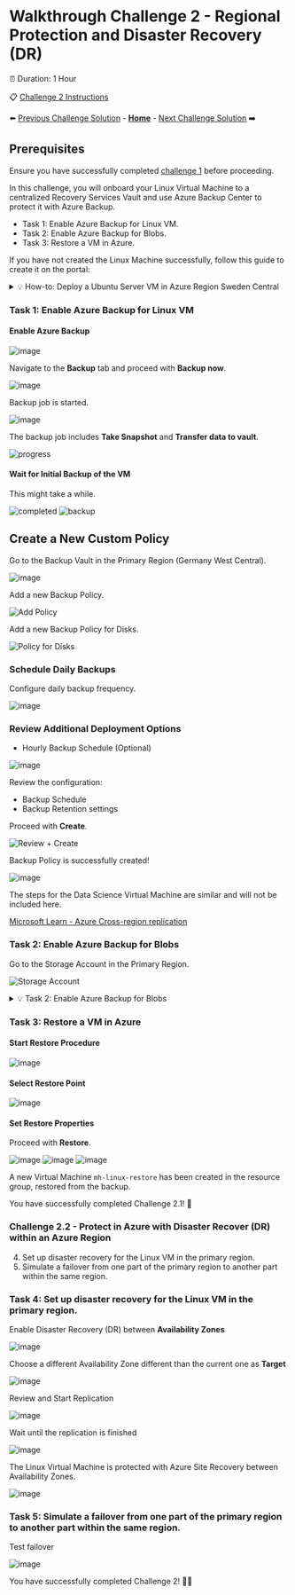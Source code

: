 # Walkthrough Challenge 2 - Regional Protection and Disaster Recovery (DR)

⏰ Duration: 1 Hour

📋 [Challenge 2 Instructions](../../challenges/02_challenge.md)

⬅️ [Previous Challenge Solution](../challenge-1/solution.md) - **[Home](../../Readme.md)** - [Next Challenge Solution](../challenge-3/solution.md) ➡️

## Prerequisites

Ensure you have successfully completed [challenge 1](../../Readme.md#challenge-1) before proceeding.

In this challenge, you will onboard your Linux Virtual Machine to a centralized Recovery Services Vault and use Azure Backup Center to protect it with Azure Backup.

* Task 1: Enable Azure Backup for Linux VM.
* Task 2: Enable Azure Backup for Blobs.
* Task 3: Restore a VM in Azure.

If you have not created the Linux Machine successfully, follow this guide to create it on the portal:

<details>
<summary>💡 How-to: Deploy a Ubuntu Server VM in Azure Region Sweden Central</summary>
<br>

### Choose OS
![image](./img/006.png)
> **Note:** Choose the source resource group.

### Configure Details - Basics
![image](./img/007.png)
> **Note:** Choose the source resource group.

### Configure Details - Basics (Option 2)
![image](./img/007a.png)

Ensure the VM is in the public network and open Port 3389 to connect to it (or use Azure Bastion to access it).

### Enable RDP Port
![image](./img/008.png)

### Configure Details - Networking (Option 2)
![image](./img/008a.png)

### Review Deployed VM
![image](./img/009.png)
![image](./img/010.png)

</details>

### Task 1: Enable Azure Backup for Linux VM

#### Enable Azure Backup
![image](./img/030.png)

Navigate to the **Backup** tab and proceed with **Backup now**.

![image](./img/040.png)

Backup job is started.

![image](./img/031.png)

The backup job includes **Take Snapshot** and **Transfer data to vault**.

![progress](./img/032.png)

#### Wait for Initial Backup of the VM

This might take a while.

![completed](./img/033.png)
![backup](./img/034.png)

## Create a New Custom Policy

Go to the Backup Vault in the Primary Region (Germany West Central).

![image](./img/041.png)

Add a new Backup Policy.

![Add Policy](./img/042.png)

Add a new Backup Policy for Disks.

![Policy for Disks](./img/043.png)

### Schedule Daily Backups

Configure daily backup frequency.

![image](./img/044.png)

### Review Additional Deployment Options
- Hourly Backup Schedule (Optional)

![image](./img/mh-ch2-screenshot-22.png)

Review the configuration:
* Backup Schedule
* Backup Retention settings

Proceed with **Create**.

![Review + Create](./img/045.png)

Backup Policy is successfully created!

![image](./img/043d.png)

The steps for the Data Science Virtual Machine are similar and will not be included here.

[Microsoft Learn - Azure Cross-region replication](https://learn.microsoft.com/en-us/azure/reliability/cross-region-replication-azure#cross-region-replication)

### Task 2: Enable Azure Backup for Blobs

Go to the Storage Account in the Primary Region.

![Storage Account](./img/050.png)

<details>
<summary>💡 Task 2: Enable Azure Backup for Blobs</summary>
<br>

<details>
<summary>💡 How-to: Create a Backup Vault (if not created during lab setup)</summary>
<br>

### Create a Backup Vault (not a Recovery Service Vault)
![image](./img/mh-ch2-screenshot-71.png)

</details>

<details>
<summary>💡 How-to: Create a Container</summary>
<br>

![image](./img/019.png)
![image](./img/019a.png)
![image](./img/019b.png)
![image](./img/020.png)

</details>

To backup our storage account, assign the Backup Vault in the Primary Region some access permissions.

### Enable System Managed Identity for the Backup Vault and Copy the MI Object ID

Go to the Backup Vault in the Primary Region (Germany West Central) and navigate to the Identity tab.

![Identity Tab](./img/060.png)

Click **Azure role assignments**.

![Enable System Managed Identity](./img/060a.png)

### Assign the "Storage Backup Contributor" Role to Backup Vault Managed Identity

Go back to the Storage Account in the Primary Region (Germany West Central). Navigate to the **Access Control (IAM)** tab and add a role assignment.

![image](./img/061.png)

Select Role.

![Backup Contributor](./img/062.png)

Select Scope.

![MI](./img/063.png)

Select Managed Identity of the Backup Vault.

![Backup Vault MI](./img/064.png)

Review + Assign.

![Review + Assign](./img/065.png)

### Enable Azure Backup for Blobs

This will require creating a new backup policy:

![Create New Policy](./img/051.png)
![Select Vault](./img/052.png)
![Create](./img/054.png)

Backup Policy for storage successfully created!

![Create](./img/055.png)

</details>

### Task 3: Restore a VM in Azure

#### Start Restore Procedure
![image](./img/035.png)

#### Select Restore Point
![image](./img/036.png)

#### Set Restore Properties

Proceed with **Restore**.

![image](./img/037.png)
![image](./img/038.png)
![image](./img/039.png)

A new Virtual Machine `mh-linux-restore` has been created in the resource group, restored from the backup.

You have successfully completed Challenge 2.1! 🚀

### Challenge 2.2 - Protect in Azure with Disaster Recover (DR) within an Azure Region
4. Set up disaster recovery for the Linux VM in the primary region.
5. Simulate a failover from one part of the primary region to another part within the same region.

### Task 4: Set up disaster recovery for the Linux VM in the primary region.

Enable Disaster Recovery (DR) between **Availability Zones**

![image](./img/070.png)

Choose a different Availability Zone different than the current one as **Target**

![image](./img/071.png)

Review and Start Replication

![image](./img/074.png)

Wait until the replication is finished

![image](./img/075.png)

The Linux Virtual Machine is protected with Azure Site Recovery between Availability Zones.

![image](./img/076.png)

###  Task 5: Simulate a failover from one part of the primary region to another part within the same region.

Test failover

![image](./img/077.png)

You have successfully completed Challenge 2! 🚀🚀


